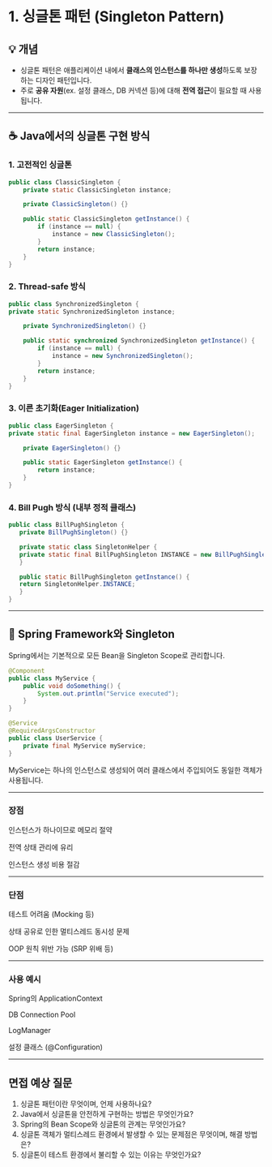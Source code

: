 # 1. 싱글톤 패턴 (Singleton Pattern)

## 💡 개념
- 싱글톤 패턴은 애플리케이션 내에서 **클래스의 인스턴스를 하나만 생성**하도록 보장하는 디자인 패턴입니다.
- 주로 **공유 자원**(ex. 설정 클래스, DB 커넥션 등)에 대해 **전역 접근**이 필요할 때 사용됩니다.

---

##  ☕ Java에서의 싱글톤 구현 방식

### 1. 고전적인 싱글톤
```java
public class ClassicSingleton {
    private static ClassicSingleton instance;

    private ClassicSingleton() {}

    public static ClassicSingleton getInstance() {
        if (instance == null) {
            instance = new ClassicSingleton();
        }
        return instance;
    }
}
```


### 2. Thread-safe 방식

```JAVA
public class SynchronizedSingleton {
private static SynchronizedSingleton instance;

    private SynchronizedSingleton() {}

    public static synchronized SynchronizedSingleton getInstance() {
        if (instance == null) {
            instance = new SynchronizedSingleton();
        }
        return instance;
    }
}
```

### 3. 이른 초기화(Eager Initialization)

```JAVA
public class EagerSingleton {
private static final EagerSingleton instance = new EagerSingleton();

    private EagerSingleton() {}

    public static EagerSingleton getInstance() {
        return instance;
    }
}
```

### 4. Bill Pugh 방식 (내부 정적 클래스)
```JAVA
public class BillPughSingleton {
   private BillPughSingleton() {}

   private static class SingletonHelper {
   private static final BillPughSingleton INSTANCE = new BillPughSingleton();
   }

   public static BillPughSingleton getInstance() {
   return SingletonHelper.INSTANCE;
   }
}
```

---
## 🌱 Spring Framework와 Singleton
Spring에서는 기본적으로 모든 Bean을 Singleton Scope로 관리합니다.
```JAVA
@Component
public class MyService {
    public void doSomething() {
        System.out.println("Service executed");
    }
}
```
```JAVA
@Service
@RequiredArgsConstructor
public class UserService {
    private final MyService myService;
}
```
MyService는 하나의 인스턴스로 생성되어 여러 클래스에서 주입되어도 동일한 객체가 사용됩니다.

---

### 장점
인스턴스가 하나이므로 메모리 절약

전역 상태 관리에 유리

인스턴스 생성 비용 절감

---

###  단점
테스트 어려움 (Mocking 등)

상태 공유로 인한 멀티스레드 동시성 문제

OOP 원칙 위반 가능 (SRP 위배 등)

---

### 사용 예시
Spring의 ApplicationContext

DB Connection Pool

LogManager

설정 클래스 (@Configuration)

---

## 면접 예상 질문
1. 싱글톤 패턴이란 무엇이며, 언제 사용하나요?
2. Java에서 싱글톤을 안전하게 구현하는 방법은 무엇인가요?
3. Spring의 Bean Scope와 싱글톤의 관계는 무엇인가요?
4. 싱글톤 객체가 멀티스레드 환경에서 발생할 수 있는 문제점은 무엇이며, 해결 방법은?
5. 싱글톤이 테스트 환경에서 불리할 수 있는 이유는 무엇인가요?
